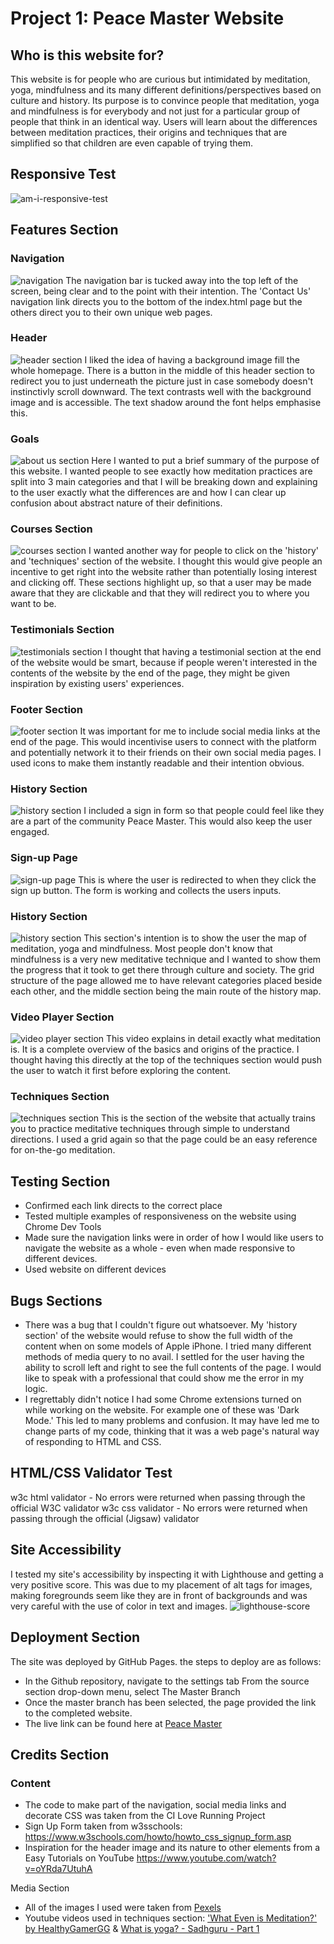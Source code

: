 # Project 1: Peace Master Website

## Who is this website for?
This website is for people who are curious but intimidated by meditation, yoga, mindfulness and its many different definitions/perspectives based on culture and history. Its purpose is to convince people that meditation, yoga and mindfulness is for everybody and not just for a particular group of people that think in an identical way. Users will learn about the differences between meditation practices, their origins and techniques that are simplified so that children are even capable of trying them.

## Responsive Test
![am-i-responsive-test](assets/images/readme-images/am-i-responsive.png)

## Features Section
### Navigation
![navigation](assets/images/readme-images/1-navigation.png)
The navigation bar is tucked away into the top left of the screen, being clear and to the point with their intention. The 'Contact Us' navigation link directs you to the bottom of the index.html page but the others direct you to their own unique web pages.
### Header
![header section](assets/images/readme-images/2-header.png)
I liked the idea of having a background image fill the whole homepage. There is a button in the middle of this header section to redirect you to just underneath the picture just in case somebody doesn't instinctivly scroll downward. The text contrasts well with the background image and is accessible. The text shadow around the font helps emphasise this.

### Goals
![about us section](assets/images/readme-images/3-goals.png)
Here I wanted to put a brief summary of the purpose of this website. I wanted people to see exactly how meditation practices are split into 3 main categories and that I will be breaking down and explaining to the user exactly what the differences are and how I can clear up confusion about abstract nature of their definitions.

### Courses Section
![courses section](assets/images/readme-images/4-courses.png)
I wanted another way for people to click on the 'history' and 'techniques' section of the website. I thought this would give people an incentive to get right into the website rather than potentially losing interest and clicking off. These sections highlight up, so that a user may be made aware that they are clickable and that they will redirect you to where you want to be. 

### Testimonials Section
![testimonials section](assets/images/readme-images/5-testimonies.png)
I thought that having a testimonial section at the end of the website would be smart, because if people weren't interested in the contents of the website by the end of the page, they might be given inspiration by existing users' experiences. 

### Footer Section
![footer section](assets/images/readme-images/6-footer-social-media.png)
It was important for me to include social media links at the end of the page. This would incentivise users to connect with the platform and potentially network it to their friends on their own social media pages. I used icons to make them instantly readable and their intention obvious. 

### History Section
![history section](assets/images/readme-images/7-sign-up.png)
I included a sign in form so that people could feel like they are a part of the community Peace Master. This would also keep the user engaged. 

### Sign-up Page
![sign-up page](assets/images/readme-images/8-sign-up-page.png)
This is where the user is redirected to when they click the sign up button. The form is working and collects the users inputs.

### History Section
![history section](assets/images/readme-images/9-history-grid.png)
This section's intention is to show the user the map of meditation, yoga and mindfulness. Most people don't know that mindfulness is a very new meditative technique and I wanted to show them the progress that it took to get there through culture and society. The grid structure of the page allowed me to have relevant categories placed beside each other, and the middle section being the main route of the history map.

### Video Player Section
![video player section](assets/images/readme-images/10-video-player.png)
This video explains in detail exactly what meditation is. It is a complete overview of the basics and origins of the practice. I thought having this directly at the top of the techniques section would push the user to watch it first before exploring the content.

### Techniques Section 
![techniques section](assets/images/readme-images/11-techniques.png)
This is the section of the website that actually trains you to practice meditative techniques through simple to understand directions. I used a grid again so that the page could be an easy reference for on-the-go meditation. 

## Testing Section
- Confirmed each link directs to the correct place
- Tested multiple examples of responsiveness on the website using Chrome Dev Tools
- Made sure the navigation links were in order of how I would like users to navigate the website as a whole - even when made responsive to different devices. 
- Used website on different devices 

## Bugs Sections
- There was a bug that I couldn't figure out whatsoever. My 'history section' of the website would refuse to show the full width of the content when on some models of Apple iPhone. I tried many different methods of media query to no avail. I settled for the user having the ability to scroll left and right to see the full contents of the page. I would like to speak with a professional that could show me the error in my logic. 
- I regrettably didn't notice I had some Chrome extensions turned on while working on the website. For example one of these was 'Dark Mode.' This led to many problems and confusion. It may have led me to change parts of my code, thinking that it was a web page's natural way of responding to HTML and CSS.

## HTML/CSS Validator Test
w3c html validator - No errors were returned when passing through the official W3C validator 
w3c css validator - No errors were returned when passing through the official (Jigsaw) validator

## Site Accessibility
I tested my site's accessibility by inspecting it with Lighthouse and getting a very positive score. This was due to my placement of alt tags for images, making foregrounds seem like they are in front of backgrounds and was very careful with the use of color in text and images. 
![lighthouse-score](assets/images/readme-images/lighthouse-score.png)

## Deployment Section
The site was deployed by GitHub Pages. the steps to deploy are as follows:
- In the Github repository, navigate to the settings tab
From the source section drop-down menu, select The Master Branch
- Once the master branch has been selected, the page provided the link to the completed website.
- The live link can be found here at [Peace Master](https://jordankingveoxyl.github.io/Peace-Master/)

## Credits Section
### Content
- The code to make part of the navigation, social media links and decorate CSS was taken from the CI Love Running Project 
- Sign Up Form taken from w3sschools: https://www.w3schools.com/howto/howto_css_signup_form.asp
- Inspiration for the header image and its nature to other elements from a Easy Tutorials on YouTube https://www.youtube.com/watch?v=oYRda7UtuhA

Media Section
- All of the images I used were taken from [Pexels](https://www.pexels.com/)
- Youtube videos used in techniques section: ['What Even is Meditation?' by HealthyGamerGG](https://www.youtube.com/watch?v=dvq48pfJa9w) & [What is yoga? - Sadhguru - Part 1](https://www.youtube.com/watch?v=XLk5yks9c_Q)